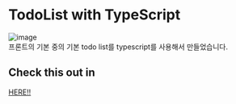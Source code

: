 # TodoList with TypeScript
![image](https://postfiles.pstatic.net/MjAyMjA1MDNfMTk5/MDAxNjUxNTgxNzcyNzI1.F11jX5A2KkZZibaxqUpG-ikqixG20cl8MPO1Hf-0wU8g.YXz6xBCVlD1gzZx2n-sr8xVuSjsLxSsXUlPU7L_mDFsg.PNG.js7056/%EC%8A%A4%ED%81%AC%EB%A6%B0%EC%83%B7_2022-05-03_%EC%98%A4%ED%9B%84_9.35.53.png?type=w966)  
프론트의 기본 중의 기본 todo list를 typescript를 사용해서 만들었습니다.

## Check this out in
[HERE!!](https://todolist-ts-lilac.vercel.app)
